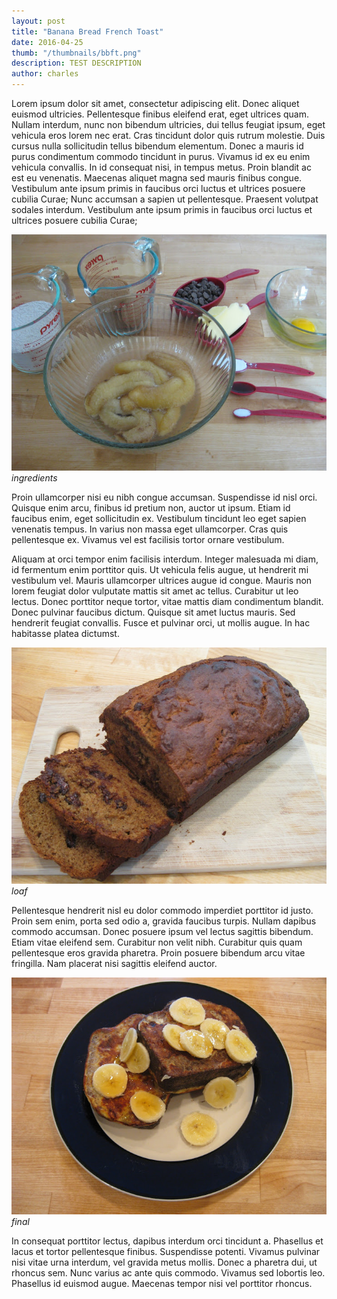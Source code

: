 ```yaml
---
layout: post
title: "Banana Bread French Toast"
date: 2016-04-25
thumb: "/thumbnails/bbft.png"
description: TEST DESCRIPTION
author: charles
---
```


Lorem ipsum dolor sit amet, consectetur adipiscing elit. Donec aliquet euismod ultricies. Pellentesque finibus eleifend erat, eget ultrices quam. Nullam interdum, nunc non bibendum ultricies, dui tellus feugiat ipsum, eget vehicula eros lorem nec erat. Cras tincidunt dolor quis rutrum molestie. Duis cursus nulla sollicitudin tellus bibendum elementum. Donec a mauris id purus condimentum commodo tincidunt in purus. Vivamus id ex eu enim vehicula convallis. In id consequat nisi, in tempus metus. Proin blandit ac est eu venenatis. Maecenas aliquet magna sed mauris finibus congue. Vestibulum ante ipsum primis in faucibus orci luctus et ultrices posuere cubilia Curae; Nunc accumsan a sapien ut pellentesque. Praesent volutpat sodales interdum. Vestibulum ante ipsum primis in faucibus orci luctus et ultrices posuere cubilia Curae;

![](/assets/images/bbft/ingredients.jpg)
*ingredients*

Proin ullamcorper nisi eu nibh congue accumsan. Suspendisse id nisl orci. Quisque enim arcu, finibus id pretium non, auctor ut ipsum. Etiam id faucibus enim, eget sollicitudin ex. Vestibulum tincidunt leo eget sapien venenatis tempus. In varius non massa eget ullamcorper. Cras quis pellentesque ex. Vivamus vel est facilisis tortor ornare vestibulum.

Aliquam at orci tempor enim facilisis interdum. Integer malesuada mi diam, id fermentum enim porttitor quis. Ut vehicula felis augue, ut hendrerit mi vestibulum vel. Mauris ullamcorper ultrices augue id congue. Mauris non lorem feugiat dolor vulputate mattis sit amet ac tellus. Curabitur ut leo lectus. Donec porttitor neque tortor, vitae mattis diam condimentum blandit. Donec pulvinar faucibus dictum. Quisque sit amet luctus mauris. Sed hendrerit feugiat convallis. Fusce et pulvinar orci, ut mollis augue. In hac habitasse platea dictumst.

![](/assets/images/bbft/loaf.jpg)
*loaf*

Pellentesque hendrerit nisl eu dolor commodo imperdiet porttitor id justo. Proin sem enim, porta sed odio a, gravida faucibus turpis. Nullam dapibus commodo accumsan. Donec posuere ipsum vel lectus sagittis bibendum. Etiam vitae eleifend sem. Curabitur non velit nibh. Curabitur quis quam pellentesque eros gravida pharetra. Proin posuere bibendum arcu vitae fringilla. Nam placerat nisi sagittis eleifend auctor.

![](/assets/images/bbft/final.jpg)
*final*

In consequat porttitor lectus, dapibus interdum orci tincidunt a. Phasellus et lacus et tortor pellentesque finibus. Suspendisse potenti. Vivamus pulvinar nisi vitae urna interdum, vel gravida metus mollis. Donec a pharetra dui, ut rhoncus sem. Nunc varius ac ante quis commodo. Vivamus sed lobortis leo. Phasellus id euismod augue. Maecenas tempor nisi vel porttitor rhoncus.
